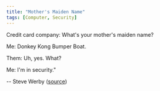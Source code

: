 ```yaml
---
title: "Mother's Maiden Name"
tags: [Computer, Security]
---
```


Credit card company: What's your mother's maiden name?

Me: Donkey Kong Bumper Boat.

Them: Uh, yes. What?

Me: I'm in security."

-- Steve Werby ([source][source])

[source]: https://twitter.com/stevewerby/status/299650130112573440
